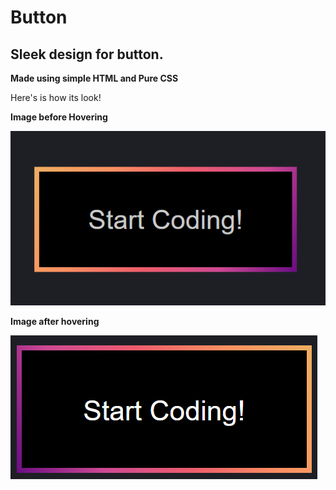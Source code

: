 # Button
## Sleek design for button.
__Made using simple HTML and Pure CSS__

Here's is how its look!

**Image before Hovering**

![before hover](./Button-1.png "The button 1")


**Image after hovering**

![after hover](./button-2.png "The Button 2")